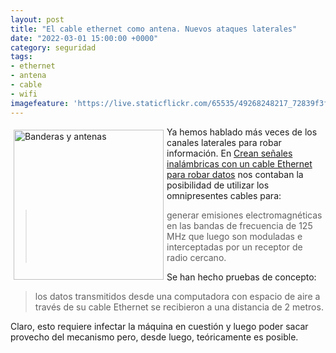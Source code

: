 ```yaml
---
layout: post
title: "El cable ethernet como antena. Nuevos ataques laterales"
date: "2022-03-01 15:00:00 +0000"
category: seguridad
tags:
- ethernet
- antena
- cable
- wifi
imagefeature: 'https://live.staticflickr.com/65535/49268248217_72839f3f9b.jpg'
---
```

<a href="https://flickr.com/photos/fernand0/49268248217/" title="Banderas y antenas "><img src="https://live.staticflickr.com/65535/49268248217_72839f3f9b.jpg" alt="Banderas y antenas " width="240" style="float:left; margin:5px"></a>
Ya hemos hablado más veces de los canales laterales para robar información. En [Crean señales inalámbricas con un cable Ethernet para robar datos](https://unaaldia.hispasec.com/2021/10/crean-senales-inalambricas-con-un-cable-ethernet-para-robar-datos.html) nos contaban la posibilidad de utilizar los omnipresentes cables para:

> generar emisiones electromagnéticas en las bandas de frecuencia de 125 MHz que luego son moduladas e interceptadas por un receptor de radio cercano.

Se han hecho pruebas de concepto:

> los datos transmitidos desde una computadora con espacio de aire a través de su cable Ethernet se recibieron a una distancia de 2 metros.

Claro, esto requiere infectar la máquina en cuestión y luego poder sacar provecho del mecanismo pero, desde luego, teóricamente es posible.
